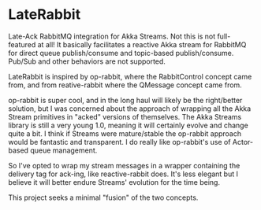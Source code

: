 # LateRabbit
Late-Ack RabbitMQ integration for Akka Streams.  Not this is not full-featured at all!  It basically facilitates a reactive Akka stream for RabbitMQ for direct queue publish/consume and topic-based publish/consume.  Pub/Sub and other behaviors are not supported.

LateRabbit is inspired by op-rabbit, where the RabbitControl concept came from, and from reative-rabbit where the QMessage concept came from.

op-rabbit is super cool, and in the long haul will likely be the right/better solution, but I was concerned about the approach of wrapping all the Akka Stream primitives in "acked" versions of themselves.  The Akka Streams library is still a very young 1.0, meaning it will certainly evolve and change quite a bit.  I think if Streams were mature/stable the op-rabbit approach would be fantastic and transparent.  I do really like op-rabbit's use of Actor-based queue management.

So I've opted to wrap my stream messages in a wrapper containing the delivery tag for ack-ing, like reactive-rabbit does.  It's less elegant but I believe it will better endure Streams' evolution for the time being.

This project seeks a minimal "fusion" of the two concepts.
